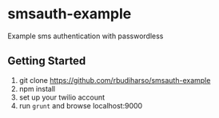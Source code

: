 smsauth-example
===============

Example sms authentication with passwordless

## Getting Started

1. git clone https://github.com/rbudiharso/smsauth-example
2. npm install
3. set up your twilio account
4. run `grunt` and browse localhost:9000
